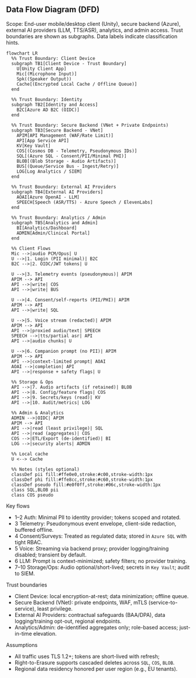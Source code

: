 ## Data Flow Diagram (DFD)

Scope: End-user mobile/desktop client (Unity), secure backend (Azure), external AI providers (LLM, TTS/ASR), analytics, and admin access. Trust boundaries are shown as subgraphs. Data labels indicate classification hints.

```mermaid
flowchart LR
  %% Trust Boundary: Client Device
  subgraph TB1[Client Device - Trust Boundary]
    U[Unity Client App]
    Mic[(Microphone Input)]
    Spk((Speaker Output))
    Cache[(Encrypted Local Cache / Offline Queue)]
  end

  %% Trust Boundary: Identity
  subgraph TB2[Identity and Access]
    B2C[Azure AD B2C (OIDC)]
  end

  %% Trust Boundary: Secure Backend (VNet + Private Endpoints)
  subgraph TB3[Secure Backend - VNet]
    APIM[API Management (WAF/Rate Limit)]
    API[App Service API]
    KV[Key Vault]
    COS[(Cosmos DB - Telemetry, Pseudonymous IDs)]
    SQL[(Azure SQL - Consent/PII/Minimal PHI)]
    BLOB[(Blob Storage - Audio Artifacts)]
    BUS[(Queue/Service Bus - Ingest/Retry)]
    LOG[Log Analytics / SIEM]
  end

  %% Trust Boundary: External AI Providers
  subgraph TB4[External AI Providers]
    AOAI[Azure OpenAI - LLM]
    SPEECH[Speech (ASR/TTS) - Azure Speech / ElevenLabs]
  end

  %% Trust Boundary: Analytics / Admin
  subgraph TB5[Analytics and Admin]
    BI[Analytics/Dashboard]
    ADMIN[Admin/Clinical Portal]
  end

  %% Client Flows
  Mic -->|audio PCM/Opus| U
  U -->|1. Login (PII minimal)| B2C
  B2C -->|2. OIDC/JWT tokens| U

  U -->|3. Telemetry events (pseudonymous)| APIM
  APIM --> API
  API -->|write| COS
  API -->|write| BUS

  U -->|4. Consent/self-reports (PII/PHI)| APIM
  APIM --> API
  API -->|write| SQL

  U -->|5. Voice stream (redacted)| APIM
  APIM --> API
  API -->|proxied audio/text| SPEECH
  SPEECH -->|tts/partial asr| API
  API -->|audio chunks| U

  U -->|6. Companion prompt (no PII)| APIM
  APIM --> API
  API -->|context-limited prompt| AOAI
  AOAI -->|completion| API
  API -->|response + safety flags| U

  %% Storage & Ops
  API -->|7. Audio artifacts (if retained)| BLOB
  API -->|8. Config/feature flags| COS
  API -->|9. Secrets/keys (read)| KV
  API -->|10. Audit/metrics| LOG

  %% Admin & Analytics
  ADMIN -->|OIDC| APIM
  APIM --> API
  API -->|read (least privilege)| SQL
  API -->|read (aggregates)| COS
  COS -->|ETL/Export (de-identified)| BI
  LOG -->|security alerts| ADMIN

  %% Local cache
  U <--> Cache

  %% Notes (styles optional)
  classDef pii fill:#ffe0e0,stroke:#c00,stroke-width:1px
  classDef phi fill:#ffe8cc,stroke:#c60,stroke-width:1px
  classDef pseudo fill:#e0f0ff,stroke:#06c,stroke-width:1px
  class SQL,BLOB pii
  class COS pseudo
```

Key flows
- 1–2 Auth: Minimal PII to identity provider; tokens scoped and rotated.
- 3 Telemetry: Pseudonymous event envelope, client-side redaction, buffered offline.
- 4 Consent/Surveys: Treated as regulated data; stored in `Azure SQL` with tight RBAC.
- 5 Voice: Streaming via backend proxy; provider logging/training disabled; transient by default.
- 6 LLM: Prompt is context-minimized; safety filters; no provider training.
- 7–10 Storage/Ops: Audio optional/short-lived; secrets in `Key Vault`; audit to SIEM.

Trust boundaries
- Client Device: local encryption-at-rest; data minimization; offline queue.
- Secure Backend (VNet): private endpoints, WAF, mTLS (service-to-service), least privilege.
- External AI Providers: contractual safeguards (BAA/DPA), data logging/training opt-out, regional endpoints.
- Analytics/Admin: de-identified aggregates only; role-based access; just-in-time elevation.

Assumptions
- All traffic uses TLS 1.2+; tokens are short-lived with refresh; 
- Right-to-Erasure supports cascaded deletes across `SQL`, `COS`, `BLOB`.
- Regional data residency honored per user region (e.g., EU tenants).

